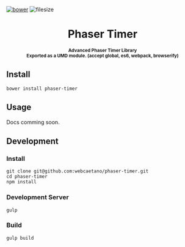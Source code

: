 [![bower][bower-img]][bower-url] ![filesize][file-size-img]

<h1 align="center"> Phaser Timer </h1>

<p align="center">
	<strong>
		<sub>
		Advanced Phaser Timer Library<br> 
		Exported as a UMD module. (accept global, es6, webpack, browserify)
		</sub>
	</strong>
</p>

## Install

```
bower install phaser-timer
```

## Usage 

Docs comming soon.

## Development

### Install

```
git clone git@github.com:webcaetano/phaser-timer.git
cd phaser-timer
npm install
```

### Development Server

```
gulp
```

### Build

```
gulp build
```

[bower-img]: https://img.shields.io/bower/v/phaser-timer.svg?style=flat-square
[bower-url]: https://github.com/webcaetano/phaser-timer
[file-size-img]: https://badge-size.herokuapp.com/webcaetano/phaser-timer/master/build/timer.min.js.svg?style=flat-square
